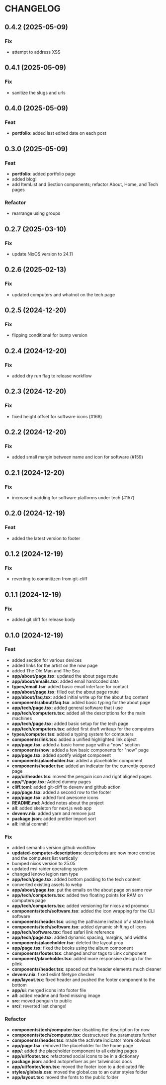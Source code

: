 # CHANGELOG

## 0.4.2 (2025-05-09)

### Fix

- attempt to address XSS

## 0.4.1 (2025-05-09)

### Fix

- sanitize the slugs and urls

## 0.4.0 (2025-05-09)

### Feat

- **portfolio**: added last edited date on each post

## 0.3.0 (2025-05-09)

### Feat

- **portfolio**: added portfolio page
- added blog!
- add ItemList and Section components; refactor About, Home, and Tech pages

### Refactor

- rearrange using groups

## 0.2.7 (2025-03-10)

### Fix

- update NixOS version to 24.11

## 0.2.6 (2025-02-13)

### Fix

- updated computers and whatnot on the tech page

## 0.2.5 (2024-12-20)

### Fix

- flipping conditional for bump version

## 0.2.4 (2024-12-20)

### Fix

- added dry run flag to release workflow

## 0.2.3 (2024-12-20)

### Fix

- fixed height offset for software icons (#168)

## 0.2.2 (2024-12-20)

### Fix

- added small margin between name and icon for software (#159)

## 0.2.1 (2024-12-20)

### Fix

- increased padding for software platforms under tech (#157)

## 0.2.0 (2024-12-19)

### Feat

- added the latest version to footer

## 0.1.2 (2024-12-19)

### Fix

- reverting to commitizen from git-cliff

## 0.1.1 (2024-12-19)

### Fix

- added git cliff for release body

## 0.1.0 (2024-12-19)

### Feat

- added section for various devices
- added links for the artist on the now page
- added The Old Man and The Sea
- **app/about/page.tsx**: updated the about page route
- **app/about/emails.tsx**: added email hardcoded data
- **types/email.tsx**: added basic email interface for contact
- **app/about/page.tsx**: filled out the about page route
- **app/about/faq.tsx**: added initial write up for the about faq content
- **components/about/faq.tsx**: added basic typing for the about page
- **app/tech/page.tsx**: added general software that i use
- **app/tech/computers.tsx**: added all the descriptions for the main machines
- **app/tech/page.tsx**: added basic setup for the tech page
- **app/tech/computers.tsx**: added first draft writeup for the computers
- **types/computer.tsx**: added a typing system for computers
- **components/link.tsx**: added a unified highlighted link object
- **app/page.tsx**: added a basic home page with a "now" section
- **components/now**: added a few basic components for "now" page
- **app/page.tsx**: added spotify widget component
- **components/placeholder.tsx**: added a placeholder component
- **components/header.tsx**: added an indicator for the currently opened page
- **app/ui/header.tsx**: moved the penguin icon and right aligned pages
- **app/\*/page.tsx**: Added dummy pages
- **cliff.toml**: added git-cliff to devenv and github action
- **app/page.tsx**: added a second row to the footer
- **app/page.tsx**: added font awesome icons
- **README.md**: Added notes about the project
- **all**: added skeleton for next.js web app
- **devenv.nix**: added yarn and remove just
- **package.json**: added prettier import sort
- **all**: initial commit!

### Fix

- added semantic version github workflow
- **updated-computer-descriptions**: descriptions are now more concise and the
  computers list vertically
- bumped nixos version to 25.05
- updated msi raider operating system
- changed lenovo legion ram type
- **app/tech/page.tsx**: added bottom padding to the tech content
- converted existing assets to webp
- **app/about/page.tsx**: put the emails on the about page on same row
- **app/tech/computers.tsx**: added two floating points for RAM on computers
  page
- **app/tech/computers.tsx**: added versioning for nixos and proxmox
- **components/tech/software.tsx**: added the icon wrapping for the CLI software
- **components/header.tsx**: using the pathname instead of a state hook
- **components/tech/software.tsx**: added dynamic shifting of icons
- **app/tech/software.tsx**: fixed safari link reference
- **app/tech/page.tsx**: added dynamic spacing, margins, and widths
- **components/placeholder.tsx**: deleted the layout prop
- **app/page.tsx**: fixed the books using the album component
- **components/footer.tsx**: changed anchor tags to Link component
- **component/placeholder.tsx**: added more responsive design for the plink
- **components/header.tsx**: spaced out the header elements much cleaner
- **devenv.nix**: fixed eslint filetype checker
- **app/layout.tsx**: fixed header and pushed the footer component to the bottom
- **app/ui**: merged icons into footer file
- **all**: added readme and fixed missing image
- **src**: moved penguin to public
- **src/**: reverted last change!

### Refactor

- **components/tech/computer.tsx**: disabling the description for now
- **components/tech/computer.tsx**: destructured the parameters further
- **components/header.tsx**: made the activate indicator more obvious
- **app/page.tsx**: removed the placeholder for the home page
- **app/**: added the placeholder component to all existing pages
- **app/ui/footer.tsx**: refactored social icons to be in a dictionary
- **package.json**: added autoprefixer as per tailwindcss docs
- **app/ui/footer/icon.tsx**: moved the footer icon to a dedicated file
- **styles/globals.css**: moved the global.css to an outer styles folder
- **app/layout.tsx**: moved the fonts to the public folder
